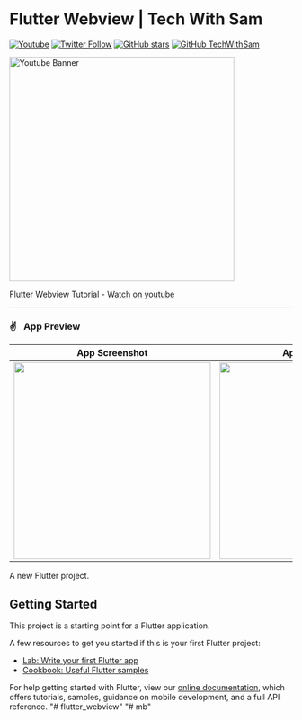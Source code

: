 # Flutter Webview | Tech With Sam

[![Youtube](https://img.shields.io/static/v1?label=TechWithSam&message=Subscribe&logo=YouTube&color=FF0000&style=for-the-badge)](https://youtube.com/techwithsam)
[![Twitter Follow](https://img.shields.io/twitter/follow/techwithsam_?color=1DA1F2&label=Followers&logo=twitter&style=for-the-badge)](https://twitter.com/techwithsam_)
[![GitHub stars](https://img.shields.io/github/stars/techwithsam/flutter_webview.svg?style=social&label=Star)](https://github.com/techwithsam/flutter_webview)
[![GitHub TechWithSam](https://img.shields.io/github/followers/techwithsam?label=follow&style=social)](https://github.com/techwithsam)

<a href="https://youtube.com/playlist?list=PLMfrNHAjWCoB6roLO1soz6RMc5BdnU9pk"> <img height="400" alt="Youtube Banner" src="https://raw.githubusercontent.com/techwithsam/flutter_webview/master/imgs/youtube_banner.png"></a>


Flutter Webview Tutorial - [Watch on youtube](https://youtube.com/playlist?list=PLMfrNHAjWCoB6roLO1soz6RMc5BdnU9pk)

---------------------------

### ✌&ensp; App Preview

|             App Screenshot            |             App Screenshot           |
| :----------------------------------: | :----------------------------------: |
| <a href="https://youtube.com/playlist?list=PLMfrNHAjWCoB6roLO1soz6RMc5BdnU9pk" target="_blank"><img src="https://raw.githubusercontent.com/techwithsam/flutter_webview/master/imgs/flutter_01.png" width="350"></a> | <a href="https://youtube.com/playlist?list=PLMfrNHAjWCoB6roLO1soz6RMc5BdnU9pk" target="_blank"><img src="https://raw.githubusercontent.com/techwithsam/flutter_webview/master/imgs/flutter_01.png" width="350"></a> |

<!-- <grid>
<a href="https://youtube.com/playlist?list=PLMfrNHAjWCoB6roLO1soz6RMc5BdnU9pk"> <img height="600" alt="App Screenshot" src="https://raw.githubusercontent.com/techwithsam/flutter_webview/master/imgs/flutter_01.png"></a>
<a href="https://youtube.com/playlist?list=PLMfrNHAjWCoB6roLO1soz6RMc5BdnU9pk"> <img height="600" alt="App Screenshot" src="https://raw.githubusercontent.com/techwithsam/flutter_webview/master/imgs/flutter_01.png"></a>
</grid> -->


A new Flutter project.

## Getting Started

This project is a starting point for a Flutter application.

A few resources to get you started if this is your first Flutter project:

- [Lab: Write your first Flutter app](https://flutter.dev/docs/get-started/codelab)
- [Cookbook: Useful Flutter samples](https://flutter.dev/docs/cookbook)

For help getting started with Flutter, view our
[online documentation](https://flutter.dev/docs), which offers tutorials,
samples, guidance on mobile development, and a full API reference.
"# flutter_webview"
"# mb" 
